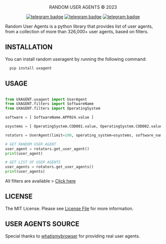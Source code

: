 <p align="center">
    RANDOM USER AGENTS © 2023
</p>

<p align="center">
   <a href="https://telegram.dog/clinton_abraham"><img src="https://img.shields.io/badge/𝑪𝒍𝒊𝒏𝒕𝒐𝒏 𝑨𝒃𝒓𝒂𝒉𝒂𝒎-30302f?style=flat&logo=telegram" alt="telegram badge"/></a>
   <a href="https://telegram.dog/Space_x_bots"><img src="https://img.shields.io/badge/Sᴘᴀᴄᴇ ✗ ʙᴏᴛꜱ-30302f?style=flat&logo=telegram" alt="telegram badge"/></a>
   <a href="https://telegram.dog/sources_codes"><img src="https://img.shields.io/badge/Sᴏᴜʀᴄᴇ ᴄᴏᴅᴇꜱ-30302f?style=flat&logo=telegram" alt="telegram badge"/></a>
</p>


Random User Agents is a python library that provides list of user agents,
from a collection of more than 326,000+ user agents, based on filters.


## INSTALLATION

You can install random useragent by running the following command:

```bash
  pip install uxagent
```


## USAGE

```python

from UXAGENT.uxagent import UserAgent
from UXAGENT.filters import SoftwareName
from UXAGENT.filters import OperatingSystem

software = [ SoftwareName.APP024.value ]

osystems = [ OperatingSystem.COD001.value, OperatingSystem.COD002.value ]

rotators = UserAgent(limit=100, operating_system=osystems, software_names=software)

# GET RANDOM USER AGENT
user_agent = rotators.get_user_agent()
print(user_agent)

# GET LIST OF USER AGENTS
user_agents = rotators.get_user_agents()
print(user_agents)

```


All filters are available > [Click here](https://github.com/Clinton-Abraham/TEMPLATES/tree/V1.0/NOTE02/readme.md)


## LICENSE

The MIT License. Please see [License File](https://github.com/Clinton-Abraham/USER-X-AGENT/blob/V1.0/LICENSE) for more information.


## USER AGENTS SOURCE

Special thanks to [whatismybrowser](https://developers.whatismybrowser.com/) for providing real user agents.
